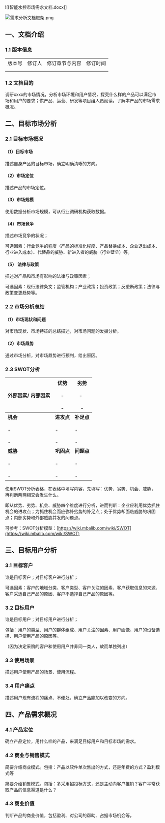 ![[智能水控市场需求文档.docx]]

![需求分析文档框架.png](https://fenixhuang-1302994934.cos.ap-shanghai.myqcloud.com/qingyangxin/%E9%9C%80%E6%B1%82%E5%88%86%E6%9E%90%E6%96%87%E6%A1%A3%E6%A1%86%E6%9E%B6.png)

## 一、文档介绍

### 1.1 版本信息

|   |   |   |   |
|---|---|---|---|
|版本号|修订人|修订章节与内容|修订时间|
|||||
|||||

### 1.2 文档目的

调研xxxx的市场情况，分析市场环境和用户情况，探究什么样的产品可以满足市场和用户的要求；供产品、运营、研发等项目组人员阅读，了解本产品的市场需求概况。

## 二、目标市场分析

### 2.1 目标市场概况

#### （1）目标市场

描述自身产品的目标市场，确立明确清晰的方向。

#### （2）市场定位

描述产品的市场定位。

#### （3）市场规模

使用数据分析市场规模，可从行业调研机构获取数据。

#### （4）市场竞争

描述市场竞争的状况；

可选因素：行业竞争的程度（产品的标准化程度、产品替换成本、企业退出成本、行业进入成本）、代替品的威胁、新进入者的威胁（行业壁垒）等。

#### （5） 法律与政策

描述对产品和市场有影响的法律与政策因素；

可选因素：现行法律条文；监管机构；产业政策；投资政策；反垄断政策；法律与政策变更趋势等。

### 2.2 市场分析总结

#### （1）市场现状和问题

对市场现状、市场特征的总结描述，对市场问题的发掘分析。

#### （2）市场趋势

通过市场分析，对市场趋势进行预判，给出原因。

### 2.3 SWOT分析

| **外部因素/ 内部因素**           | **优势**<br><br>-<br><br>-  | **劣势**<br><br>-  <br><br>-        |
| ------------------------ | ------------------------- | --------------------------------- |
| **机会**<br><br>-<br><br>- | **进攻点**<br><br>-<br><br>- | **补足点**<br><br>-  <br><br>-       |
| **威胁**<br><br>-<br><br>- | **巩固点**<br><br>-<br><br>- | **问题点**<br><br>**-**<br><br>**-** |

使用SWOT分析表格，在表格中填写内容，先填写：优势、劣势、机会、威胁，再判断两两相交会发生什么。

即从优势、劣势、机会、威胁四个维度进行分析，进而判断：企业应利用优势抓住机会的进攻点；为抓住机会而应弥补劣势的补足点；处于优势却面临威胁的巩固点；内部劣势和外部威胁并发的问题点。

可参考：SWOT分析模型：[https://wiki.mbalib.com/wiki/SWOT](https://wiki.mbalib.com/wiki/SWOT)

## 三、目标用户分析

### 3.1 目标客户

谁是目标客户；对目标客户进行分析；

可选因素：客户的地域分类、客户类型、客户关注的因素、客户获取信息的来源、客户采选自己产品的原因、客户不选择自己产品的原因等。

### 3.2 目标用户

谁是目标用户；对目标用户进行分析；

包括：用户的类型、用户的群体组成、用户关注的因素、用户画像、用户的设备选择、用户使用产品的原因等。

（因为决定采购的客户和使用用户并非同一类人，故而单独列出）

### 3.3 使用场景

描述用户使用产品的场景、使用流程。

### 3.4 用户痛点

描述用户现有流程的痛点、不便处，确立产品能加以改变的方向。

## 四、产品需求概况

### 4.1 产品定位

确立产品定位，用什么样的产品，来满足目标用户和目标市场的需求。

### 4.2 商业与销售模式

简要介绍商业模式。包括：产品以软件单次售出的方式，还是年费的方式？盈利模式等

简要介绍销售模式。包括：多采用招投标方式，还是主动向客户推销？客户平常获取产品的信息渠道是什么？

### 4.3 商业价值

判断产品的商业价值，包括盈利、对公司的帮助、占据市场机会等。